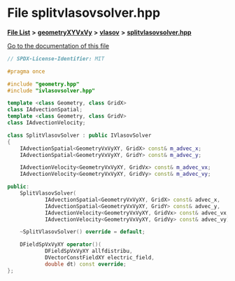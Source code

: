 

# File splitvlasovsolver.hpp

[**File List**](files.md) **>** [**geometryXYVxVy**](dir_e4674dab6493cf35bbeb1b23e7fbbddd.md) **>** [**vlasov**](dir_0a9688649b1824bbfb2c211b845ba732.md) **>** [**splitvlasovsolver.hpp**](geometryXYVxVy_2vlasov_2splitvlasovsolver_8hpp.md)

[Go to the documentation of this file](geometryXYVxVy_2vlasov_2splitvlasovsolver_8hpp.md)


```C++
// SPDX-License-Identifier: MIT

#pragma once

#include "geometry.hpp"
#include "ivlasovsolver.hpp"

template <class Geometry, class GridX>
class IAdvectionSpatial;
template <class Geometry, class GridV>
class IAdvectionVelocity;

class SplitVlasovSolver : public IVlasovSolver
{
    IAdvectionSpatial<GeometryVxVyXY, GridX> const& m_advec_x;
    IAdvectionSpatial<GeometryVxVyXY, GridY> const& m_advec_y;

    IAdvectionVelocity<GeometryVxVyXY, GridVx> const& m_advec_vx;
    IAdvectionVelocity<GeometryVxVyXY, GridVy> const& m_advec_vy;

public:
    SplitVlasovSolver(
            IAdvectionSpatial<GeometryVxVyXY, GridX> const& advec_x,
            IAdvectionSpatial<GeometryVxVyXY, GridY> const& advec_y,
            IAdvectionVelocity<GeometryVxVyXY, GridVx> const& advec_vx,
            IAdvectionVelocity<GeometryVxVyXY, GridVy> const& advec_vy);

    ~SplitVlasovSolver() override = default;

    DFieldSpVxVyXY operator()(
            DFieldSpVxVyXY allfdistribu,
            DVectorConstFieldXY electric_field,
            double dt) const override;
};
```


